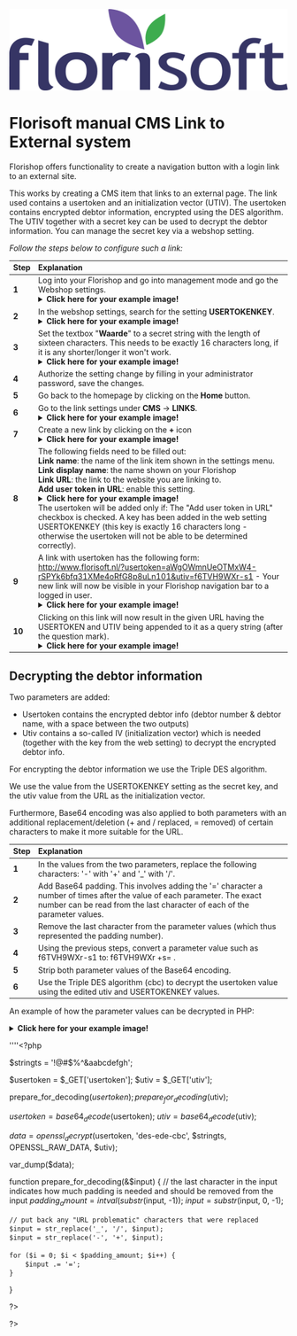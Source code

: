 <img src="../fslogo.png">

# Florisoft manual CMS Link to External system

Florishop offers functionality to create a navigation button with a login link to an external site.

This works by creating a CMS item that links to an external page. The link used contains a usertoken and an initialization vector (UTIV).
The usertoken contains encrypted debtor information, encrypted using the DES algorithm. The UTIV together with a secret key can be used to decrypt the debtor information.
You can manage the secret key via a webshop setting.

*Follow the steps below to configure such a link:*

|Step|Explanation|
|:--|:--|
|**1**|Log into your Florishop and go into management mode and go the Webshop settings.<details><summary><b>Click here for your example image!</b></summary><img src="CMS_Links/4.png"></details>|
|**2**|In the webshop settings, search for the setting **USERTOKENKEY**.<details><summary><b>Click here for your example image!</b></summary><img src="CMS_Links/2.png"></details>|
|**3**|Set the textbox "**Waarde**" to a secret string with the length of sixteen characters. This needs to be exactly 16 characters long, if it is any shorter/longer it won't work.<details><summary><b>Click here for your example image!</b></summary><img src="CMS_Links/3.png"></details>|
|**4**|Authorize the setting change by filling in your administrator password, save the changes.|
|**5**|Go back to the homepage by clicking on the **Home** button.|
|**6**|Go to the link settings under **CMS** → **LINKS**.<details><summary><b>Click here for your example image!</b></summary><img src="CMS_Links/1.png"></details>|
|**7**|Create a new link by clicking on the **+** icon<details><summary><b>Click here for your example image!</b></summary><img src="CMS_Links/5.png"></details>|
|**8**|The following fields need to be filled out:<br>**Link name**: the name of the link item shown in the settings menu.<br>**Link display name**:  the name shown on your Florishop<br>**Link URL**: the link to the website you are linking to.<Br>**Add user token in URL**: enable this setting.<details><summary><b>Click here for your example image!</b></summary><img src="CMS_Links/6.png"></details> The usertoken will be added only if: The "Add user token in URL" checkbox is checked. A key has been added in the web setting USERTOKENKEY (this key is exactly 16 characters long - otherwise the usertoken will not be able to be determined correctly).|
|**9**|A link with usertoken has the following form: &nbsp; http://www.florisoft.nl/?usertoken=aWgOWmnUeOTMxW4-rSPYk6bfq31XMe4oRfG8p8uLn101&utiv=f6TVH9WXr-s1 - Your new link will now be visible in your Florishop navigation bar to a logged in user.<details><summary><b>Click here for your example image!</b></summary><img src="CMS_Links/7.png"></details>|
|**10**|Clicking on this link will now result in the given URL having the USERTOKEN and UTIV being appended to it as a query string (after the question mark).<details><summary><b>Click here for your example image!</b></summary><img src="CMS_Links/8.png"></details>|

## Decrypting the debtor information

Two parameters are added:
- Usertoken contains the encrypted debtor info (debtor number & debtor name, with a space between the two outputs)
- Utiv contains a so-called IV (initialization vector) which is needed (together with the key from the web setting) to decrypt the encrypted debtor info.

For encrypting the debtor information we use the Triple DES algorithm.

We use the value from the USERTOKENKEY setting as the secret key, and the utiv value from the URL as the initialization vector.

Furthermore, Base64 encoding was also applied to both parameters with an additional replacement/deletion (+ and / replaced, = removed) of certain characters to make it more suitable for the URL.


|Step|Explanation|
|:--|:--|
|**1**|In the values from the two parameters, replace the following characters: '-' with '+' and '_' with '/'.|
|**2**|Add Base64 padding. This involves adding the '=' character a number of times after the value of each parameter. The exact number can be read from the last character of each of the parameter values.|
|**3**|Remove the last character from the parameter values (which thus represented the padding number).|
|**4**|Using the previous steps, convert a parameter value such as f6TVH9WXr-s1 to: f6TVH9WXr +s= .|
|**5**|Strip both parameter values of the Base64 encoding.|
|**6**|Use the Triple DES algorithm (cbc) to decrypt the usertoken value using the edited utiv and USERTOKENKEY values.|

An example of how the parameter values can be decrypted in PHP:

<details><summary><b>Click here for your example image!</b></summary><img src="CMS_Links/9.png"></details>


''''<?php

$stringts = '!@#$%^&aabcdefgh';

$usertoken = $_GET['usertoken'];
$utiv = $_GET['utiv'];

prepare_for_decoding($usertoken);
prepare_for_decoding($utiv);

$usertoken = base64_decode($usertoken);
$utiv = base64_decode($utiv);
 
$data = openssl_decrypt($usertoken, 'des-ede-cbc', $stringts, OPENSSL_RAW_DATA, $utiv);

var_dump($data);

function prepare_for_decoding(&$input) {
	// the last character in the input indicates how much padding is needed and should be removed from the input
	$padding_amount = intval(substr($input, -1)); 
	$input = substr($input, 0, -1);
	
	// put back any "URL problematic" characters that were replaced
	$input = str_replace('_', '/', $input);
	$input = str_replace('-', '+', $input);	
	
	for ($i = 0; $i < $padding_amount; $i++) {
		$input .= '=';
	}	
}

?>


?>


